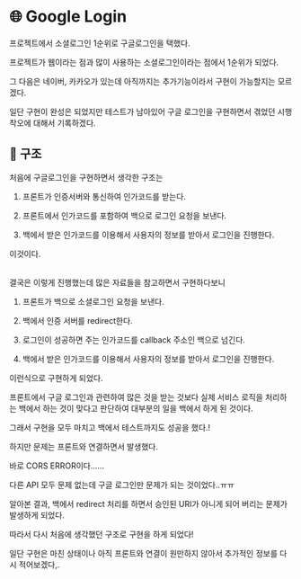 # :globe_with_meridians: Google Login

프로젝트에서 소셜로그인 1순위로 구글로그인을 택했다.

프로젝트가 웹이라는 점과 많이 사용하는 소셜로그인이라는 점에서 1순위가 되었다.

그 다음은 네이버, 카카오가 있는데 아직까지는 추가기능이라서 구현이 가능할지는 모르겠다.

일단 구현이 완성은 되었지만 테스트가 남아있어 구글 로그인을 구현하면서 겪었던 시행착오에 대해서 기록하겠다.

## :see_no_evil: 구조

처음에 구글로그인을 구현하면서 생각한 구조는

1. 프론트가 인증서버와 통신하여 인가코드를 받는다.

2. 프론트에서 인가코드를 포함하여 백으로 로그인 요청을 보낸다.

3. 백에서 받은 인가코드를 이용해서 사용자의 정보를 받아서 로그인을 진행한다.

이것이다.

<br>
결국은 이렇게 진행했는데 많은 자료들을 참고하면서 구현하다보니

1. 프론트가 백으로 소셜로그인 요청을 보낸다.

2. 백에서 인증 서버를 redirect한다.

3. 로그인이 성공하면 주는 인가코드를 callback 주소인 백으로 넘긴다.

4. 백에서 받은 인가코드를 이용해서 사용자의 정보를 받아서 로그인을 진행한다.

이런식으로 구현하게 되었다.

프론트에서 구글 로그인과 관련하여 많은 것을 받는 것보다 실제 서비스 로직을 처리하는 백에서 하는 것이 맞다고 판단하여 대부분의 일을 백에서 하게 된 것이다.

그래서 구현을 모두 마치고 백에서 테스트까지도 성공을 했다.!

하지만 문제는 프론트와 연결하면서 발생했다.

바로 CORS ERROR이다......

다른 API 모두 문제 없는데 구글 로그인만 문제가 되는 것이었다..ㅠㅠ

알아본 결과, 백에서 redirect 처리를 하면서 승인된 URI가 아니게 되어 버리는 문제가 발생하게 되었다.

따라서 다시 처음에 생각했던 구조로 구현을 하게 되었다!

일단 구현은 마친 상태이나 아직 프론트와 연결이 원만하지 않아서 추가적인 정보를 다시 적어보겠다,.
